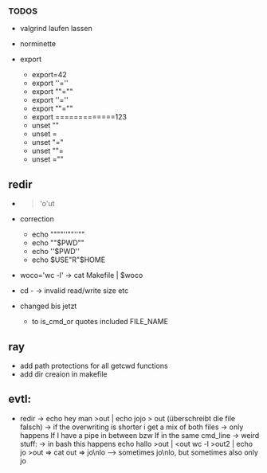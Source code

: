 ### TODOS

- valgrind laufen lassen

- norminette

- export 
	- export=42
	- export ''=''
	- export ""=""
	- export ''=''
	- export ""=""
	- export =============123
	- unset ""
	- unset =
	- unset "="
	- unset ""=
	- unset =""

## redir

-   > 'o'ut

- correction
	- echo """"''""''""
	- echo ""$PWD""
	- echo ''$PWD''
	- echo $USE"R"$HOME

- woco='wc -l'
		-> cat Makefile | $woco

- cd -
	-> invalid read/write size etc

- changed bis jetzt
	- to is_cmd_or quotes included FILE_NAME

## ray
- add path protections for all getcwd functions
- add dir creaion in makefile

## evtl:
- redir
	-> echo hey man >out | echo jojo > out (überschreibt die file falsch)
	  -> if the overwriting is shorter i get a mix of both files
	  -> only happens If I have a pipe in between bzw If in the same cmd_line
	  -> weird stuff:
	  	-> in bash this happens
		echo hallo >out | <out wc -l >out2 | echo jo >out => cat out => jo\nlo
			--> sometimes jo\nlo, but sometimes also only jo
